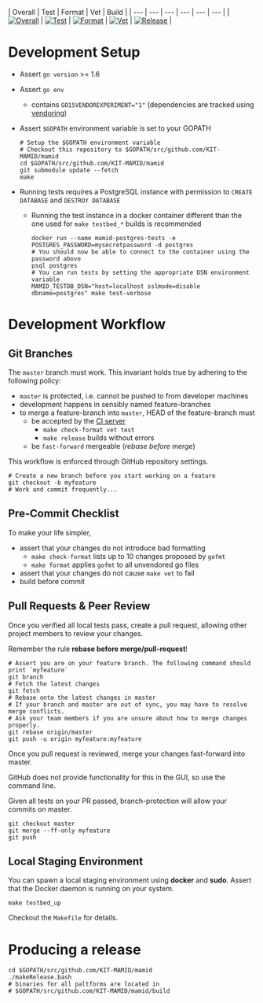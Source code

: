 | Overall | Test | Format | Vet | Build |
| --- | --- | --- | --- | --- | --- |
| [![Overall](https://jenkins.dogcraft.de/buildStatus/icon?job=mamid)](https://jenkins.dogcraft.de/job/mamid/) | [![Test](https://jenkins.dogcraft.de/buildStatus/icon?job=mamid/target=test)](https://jenkins.dogcraft.de/job/mamid/target=test) | [![Format](https://jenkins.dogcraft.de/buildStatus/icon?job=mamid/target=check-format)](https://jenkins.dogcraft.de/job/mamid/target=check-format) | [![Vet](https://jenkins.dogcraft.de/buildStatus/icon?job=mamid/target=vet)](https://jenkins.dogcraft.de/job/mamid/target=vet) | [![Release](https://jenkins.dogcraft.de/buildStatus/icon?job=mamid/target=build)](https://jenkins.dogcraft.de/job/mamid/target=build) |

# Development Setup

* Assert `go version` >= 1.6
* Assert `go env`
  * contains `GO15VENDOREXPERIMENT="1"` (dependencies are tracked using [vendoring](https://golang.org/cmd/go/#hdr-Vendor_Directories))
* Assert `$GOPATH` environment variable is set to your GOPATH

  ```
  # Setup the $GOPATH environment variable
  # Checkout this repository to $GOPATH/src/github.com/KIT-MAMID/mamid
  cd $GOPATH/src/github.com/KIT-MAMID/mamid
  git submodule update --fetch
  make
  ```

* Running tests requires a PostgreSQL instance with permission to `CREATE DATABASE` and `DESTROY DATABASE`
  * Running the test instance in a docker container different than the one used for `make testbed_*` builds is recommended

    ```
    docker run --name mamid-postgres-tests -e POSTGRES_PASSWORD=mysecretpassword -d postgres
    # You should now be able to connect to the container using the password above
    psql postgres
    # You can run tests by setting the appropriate DSN environment variable
    MAMID_TESTDB_DSN="host=localhost sslmode=disable dbname=postgres" make test-verbose
    ```

# Development Workflow

## Git Branches

The `master` branch must work. This invariant holds true by adhering to the following policy:

* `master` is protected, i.e. cannot be pushed to from developer machines
* development happens in sensibly named feature-branches
* to merge a feature-branch into `master`, HEAD of the feature-branch must
  * be accepted by the [CI server](https://jenkins.dogcraft.de)
    * `make check-format vet test`
    * `make release` builds without errors 
  * be `fast-forward` mergeable (*rebase before merge*)

This workflow is enforced through GitHub repository settings.

```
# Create a new branch before you start working on a feature
git checkout -b myfeature
# Work and commit frequently...
```

## Pre-Commit Checklist 

To make your life simpler, 

* assert that your changes do not introduce bad formatting
  * `make check-format` lists up to 10 changes proposed by `gofmt`
  * `make format` applies `gofmt` to all unvendored go files
* assert that your changes do not cause `make vet` to fail
* build before commit

## Pull Requests & Peer Review

Once you verified all local tests pass, create a pull request, allowing other project members to review your changes.

Remember the rule **rebase before merge/pull-request**!

```
# Assert you are on your feature branch. The following command should print `myfeature`
git branch
# Fetch the latest changes
git fetch
# Rebase onto the latest changes in master
# If your branch and master are out of sync, you may have to resolve merge conflicts.
# Ask your team members if you are unsure about how to merge changes properly.
git rebase origin/master
git push -u origin myfeature:myfeature 
```

Once you pull request is reviewed, merge your changes fast-forward into master.

GitHub does not provide functionality for this in the GUI, so use the command line.

Given all tests on your PR passed, branch-protection will allow your commits on master.

```
git checkout master
git merge --ff-only myfeature
git push
```

## Local Staging Environment

You can spawn a local staging environment using **docker** and **sudo**.
Assert that the Docker daemon is running on your system.

```
make testbed_up
```
Checkout the `Makefile` for details.

# Producing a release

```
cd $GOPATH/src/github.com/KIT-MAMID/mamid
./makeRelease.bash
# binaries for all paltforms are located in
# $GOPATH/src/github.com/KIT-MAMID/mamid/build 
```

